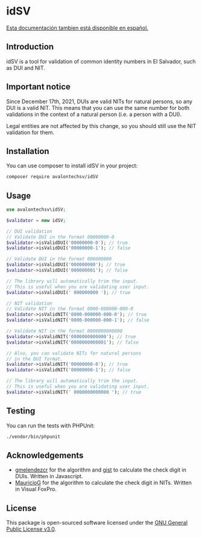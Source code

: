 # idSV

[Esta documentación tambien está disponible en español.](https://github.com/avalon-tech/idSV/blob/main/README.es.md)

## Introduction
idSV is a tool for validation of common identity numbers in El Salvador, such as DUI and NIT.

## Important notice
Since December 17th, 2021, DUIs are valid NITs for natural persons, so any DUI is a valid NIT. This means that you can use the same number for both validations in the context of a natural person (i.e. a person with a DUI).

Legal entities are not affected by this change, so you should still use the NIT validation for them.

## Installation
You can use composer to install idSV in your project:

```bash
composer require avalontechsv/idSV
```

## Usage
```php
use avalontechsv\idSV;

$validator = new idSV;

// DUI validation
// Validate DUI in the format 00000000-0
$validator->isValidDUI('00000000-0'); // true
$validator->isValidDUI('00000000-1'); // false

// Validate DUI in the format 000000000
$validator->isValidDUI('000000000'); // true
$validator->isValidDUI('000000001'); // false

// The library will automatically trim the input.
// This is useful when you are validating user input.
$validator->isValidDUI(' 000000000 '); // true

// NIT validation
// Validate NIT in the format 0000-000000-000-0
$validator->isValidNIT('0000-000000-000-0'); // true
$validator->isValidNIT('0000-000000-000-1'); // false

// Validate NIT in the format 0000000000000
$validator->isValidNIT('0000000000000'); // true
$validator->isValidNIT('0000000000001'); // false

// Also, you can validate NITs for natural persons
// in the DUI format.
$validator->isValidNIT('00000000-0'); // true
$validator->isValidNIT('00000000-1'); // false

// The library will automatically trim the input.
// This is useful when you are validating user input.
$validator->isValidNIT(' 0000000000000 '); // true
```
## Testing
You can run the tests with PHPUnit:

```bash
./vendor/bin/phpunit
```

## Acknowledgements
- [gmelendezcr](https://github.com/gmelendezcr) for the algorithm and [gist](https://gist.github.com/gmelendezcr/3609421) to calculate the check digit in DUIs. Written in Javascript.
- [MauricioG](https://www.svcommunity.org/forum/programacioacuten/como-calcular-digito-verificador-del-dui-y-nit/45/) for the algorithm to calculate the check digit in NITs. Written in Visual FoxPro.

## License
This package is open-sourced software licensed under the [GNU General Public License v3.0](https://opensource.org/licenses/GPL-3.0).